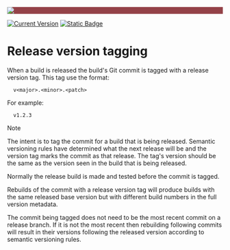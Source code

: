 ﻿---
uid: git2semver-release-version-tag
---

<div style="background-color:#944248;padding:0px;margin-bottom:0.5em">
  <img src="https://noetictools.github.io/Git2SemVer.MSBuild/Images/Git2SemVer_banner_840x70.png"/>
</div>

[![Current Version](https://img.shields.io/nuget/v/NoeticTools.Git2SemVer.Tool?label=Git2SemVer.Tool)](https://www.nuget.org/packages/NoeticTools.Git2SemVer.Tool)
<a href="https://github.com/NoeticTools/Git2SemVer">
  ![Static Badge](https://img.shields.io/badge/GitHub%20project-944248?logo=github)
</a>

# Release version tagging

When a build is released the build's Git commit is tagged with a release version tag. This tag use the format:

```winbatch
  v<major>.<minor>.<patch>
```

For example:

```winbatch
  v1.2.3
```

> [!NOTE]
> The intent is to tag the commit for a build that is being released.
> Semantic versioning rules have determined what the next release will be and the version tag marks the commit as that release.
> The tag's version should be the same as the version seen in the build that is being released.
>
> Normally the release build is made and tested before the commit is tagged.

Rebuilds of the commit with a release version tag will 
produce builds with the same released base version but with different build numbers in the full version metadata.

The commit being tagged does not need to be the most recent commit on a release branch. 
If it is not the most recent then rebuilding following commits will result in their versions following the released version according to semantic versioning rules.

